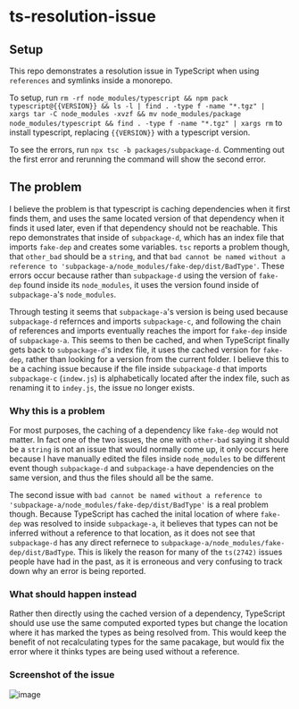 # ts-resolution-issue

## Setup

This repo demonstrates a resolution issue in TypeScript when using `references` and symlinks inside a monorepo.

To setup, run `rm -rf node_modules/typescript && npm pack typescript@{{VERSION}} && ls -l | find . -type f -name "*.tgz" |  xargs tar -C node_modules -xvzf && mv node_modules/package node_modules/typescript && find . -type f -name "*.tgz" | xargs rm` to install typescript, replacing `{{VERSION}}` with a typescript version.

To see the errors, run `npx tsc -b packages/subpackage-d`. Commenting out the first error and rerunning the command will show the second error.

## The problem

I believe the problem is that typescript is caching dependencies when it first finds them, and uses the same located version of that dependency when it finds it used later, even if that dependency should not be reachable. This repo demonstrates that inside of `subpackage-d`, which has an index file that imports `fake-dep` and creates some variables. `tsc` reports a problem though, that `other_bad` should be a `string`, and that `bad cannot be named without a reference to 'subpackage-a/node_modules/fake-dep/dist/BadType'`. These errors occur because rather than `subpackage-d` using the version of `fake-dep` found inside its `node_modules`, it uses the version found inside of `subpackage-a`'s `node_modules`.

Through testing it seems that `subpackage-a`'s version is being used because `subpackage-d` refernces and imports `subpackage-c`, and following the chain of references and imports eventually reaches the import for `fake-dep` inside of `subpackage-a`. This seems to then be cached, and when TypeScript finally gets back to `subpackage-d`'s index file, it uses the cached version for `fake-dep`, rather than looking for a version from the current folder. I believe this to be a caching issue because if the file inside `subpackage-d` that imports `subpackage-c` (`indew.js`) is alphabetically located after the index file, such as renaming it to `indey.js`, the issue no longer exists.

### Why this is a problem

For most purposes, the caching of a dependency like `fake-dep` would not matter. In fact one of the two issues, the one with `other-bad` saying it should be a `string` is not an issue that would normally come up, it only occurs here because I have manually edited the files inside `node_modules` to be different event though `subpackage-d` and `subpackage-a` have dependencies on the same version, and thus the files should all be the same.

The second issue with `bad cannot be named without a reference to 'subpackage-a/node_modules/fake-dep/dist/BadType'` is a real problem though. Because TypeScript has cached the inital location of where `fake-dep` was resolved to inside `subpackage-a`, it believes that types can not be inferred without a reference to that location, as it does not see that `subpackage-d` has any direct refernece to `subpackage-a/node_modules/fake-dep/dist/BadType`. This is likely the reason for many of the `ts(2742)` issues people have had in the past, as it is erroneous and very confusing to track down why an error is being reported.

### What should happen instead

Rather then directly using the cached version of a dependency, TypeScript should use use the same computed exported types but change the location where it has marked the types as being resolved from. This would keep the benefit of not recalculating types for the same pacakage, but would fix the error where it thinks types are being used without a reference.

### Screenshot of the issue

![image](https://user-images.githubusercontent.com/50465383/169198524-7c565726-ff18-4fcd-8a4f-6c22dcf361f9.png)
